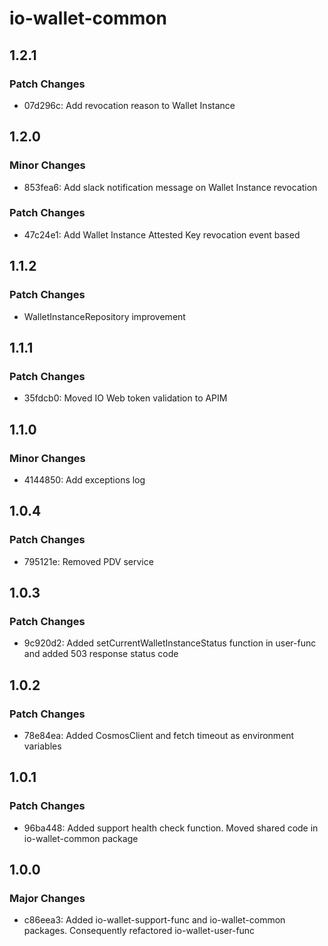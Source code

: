 # io-wallet-common

## 1.2.1

### Patch Changes

- 07d296c: Add revocation reason to Wallet Instance

## 1.2.0

### Minor Changes

- 853fea6: Add slack notification message on Wallet Instance revocation

### Patch Changes

- 47c24e1: Add Wallet Instance Attested Key revocation event based

## 1.1.2

### Patch Changes

- WalletInstanceRepository improvement

## 1.1.1

### Patch Changes

- 35fdcb0: Moved IO Web token validation to APIM

## 1.1.0

### Minor Changes

- 4144850: Add exceptions log

## 1.0.4

### Patch Changes

- 795121e: Removed PDV service

## 1.0.3

### Patch Changes

- 9c920d2: Added setCurrentWalletInstanceStatus function in user-func and added 503 response status code

## 1.0.2

### Patch Changes

- 78e84ea: Added CosmosClient and fetch timeout as environment variables

## 1.0.1

### Patch Changes

- 96ba448: Added support health check function. Moved shared code in io-wallet-common package

## 1.0.0

### Major Changes

- c86eea3: Added io-wallet-support-func and io-wallet-common packages. Consequently refactored io-wallet-user-func
